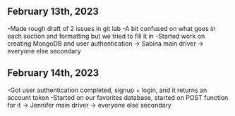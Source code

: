 ## February 13th, 2023

-Made rough draft of 2 issues in git lab
-A bit confused on what goes in each section and formatting but we tried to fill it in
-Started work on creating MongoDB and user authentication
-> Sabina main driver -> everyone else secondary

## February 14th, 2023

-Got user authentication completed, signup + login, and it returns an account token
-Started on our favorites database, started on POST function for it
-> Jennifer main driver -> everyone else secondary
